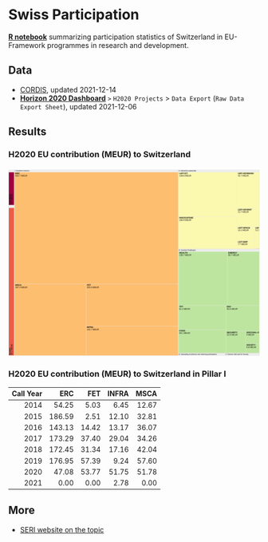 
<!-- README.md is generated from README.Rmd. Please edit that file -->

# Swiss Participation

<!-- badges: start -->
<!-- badges: end -->

[**R notebook**](Rmd/swiss-participation.Rmd) summarizing participation
statistics of Switzerland in EU-Framework programmes in research and
development.

## Data

-   [CORDIS](https://data.europa.eu/data/datasets/cordish2020projects?locale=en),
    updated 2021-12-14
-   [**Horizon 2020 Dashboard**](https://webgate.ec.europa.eu/dashboard)
    `>` `H2020 Projects` &gt; `Data Export` (`Raw Data Export Sheet`),
    updated 2021-12-06

## Results

### H2020 EU contribution (MEUR) to Switzerland

![treemap](data/treemap.svg "EU H2020 contribution for Switzerland by pillar.")

### H2020 EU contribution (MEUR) to Switzerland in Pillar I

| Call Year |    ERC |   FET | INFRA |  MSCA |
|----------:|-------:|------:|------:|------:|
|      2014 |  54.25 |  5.03 |  6.45 | 12.67 |
|      2015 | 186.59 |  2.51 | 12.10 | 32.81 |
|      2016 | 143.13 | 14.42 | 13.17 | 36.07 |
|      2017 | 173.29 | 37.40 | 29.04 | 34.26 |
|      2018 | 172.45 | 31.34 | 17.16 | 42.04 |
|      2019 | 176.95 | 57.39 |  9.24 | 57.60 |
|      2020 |  47.08 | 53.77 | 51.75 | 51.78 |
|      2021 |   0.00 |  0.00 |  2.78 |  0.00 |

## More

-   [SERI website on the
    topic](https://www.sbfi.admin.ch/sbfi/en/home/research-and-innovation/international-cooperation-r-and-i/eu-framework-programmes-for-research/horizon-2020/ch-status-horizon-2020.html)
